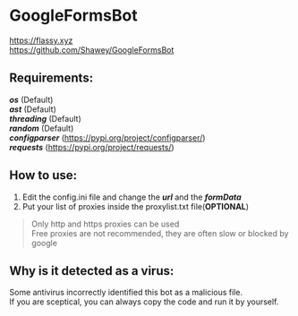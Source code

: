 # GoogleFormsBot
https://flassy.xyz  
https://github.com/Shawey/GoogleFormsBot

## Requirements: ##
***os*** (Default)  
***ast*** (Default)  
***threading*** (Default)  
***random*** (Default)  
***configparser*** (https://pypi.org/project/configparser/)  
***requests*** (https://pypi.org/project/requests/)

## How to use: ##

1. Edit the config.ini file and change the ***url*** and the ***formData***  
2. Put your list of proxies inside the proxylist.txt file(**OPTIONAL**)  
>Only http and https proxies can be used  
>Free proxies are not recommended, they are often slow or blocked by google

## Why is it detected as a virus: ##
Some antivirus incorrectly identified this bot as a malicious file.  
If you are sceptical, you can always copy the code and run it by yourself.